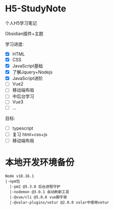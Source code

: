 # H5-StudyNote
个人H5学习笔记

Obsidian插件+主题

学习进度:

- [x] HTML
- [x] CSS
- [x] JavaScript基础
- [x] 了解Jquery+Nodejs
- [x] JavaScript进阶
- [ ] Vue2
- [ ] 移动端布局
- [ ] 中后台学习
- [ ] Vue3
- [ ] ...

目标:

- [ ] typescript
- [ ] 复习 html+css+js
- [ ] 移动端布局

# 本地开发环境备份

```
Node v18.16.1
|-npm包
  |-pm2 @5.3.0 后台进程守护
  |-nodemon @3.0.1 自动刷新工具
  |-@vue/cli @5.0.8 vue脚手架
  |-@volar-plugins/vetur @2.0.0 volar中使用vetur
```



